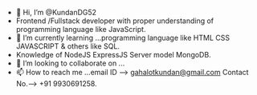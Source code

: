 - 👋 Hi, I’m @KundanDG52
-  Frontend /Fullstack developer with proper understanding of programming language like JavaScript.
- 🌱 I’m currently learning ...programming language like HTML CSS JAVASCRIPT & others like SQL.
- Knowledge of  NodeJS ExpressJS Server model MongoDB.
- 💞️ I’m looking to collaborate on ...
- 📫 How to reach me ...email ID --> gahalotkundan@gmail.com Contact No.--> +91 9930691258.
<!---
KundanDG52/KundanDG52 is a ✨ special ✨ repository because its `README.md` (this file) appears on your GitHub profile.
You can click the Preview link to take a look at your changes.
--->
